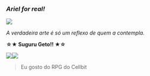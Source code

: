 ### ***Ariel for real!***

<img  src="https://64.media.tumblr.com/9f6c80a85cd25abb21126e766c8c9271/d12d01be3dffe4b2-a9/s75x75_c1/79595f1be512af72693f206e2512253be3cf0f7e.gifv">

_A verdadeira arte é só um reflexo de quem a contempla._

**☆★ Suguru Geto!! ★☆**

<p><img src="https://64.media.tumblr.com/1d7329e2937c9acd0d40b1dcb68a57d5/683a8bab5775de63-50/s100x200/9216d045a649ef28a9a187e1dfcbe2c460ea4dcd.gifv"><img src="https://64.media.tumblr.com/ca187d7751cac1a21e7424326f416c0e/e00fb671dc1925c4-d0/s100x200/00077af27e336737b9d67697ea2835e2baee2591.gifv"></p>

> Eu gosto do RPG do Cellbit
